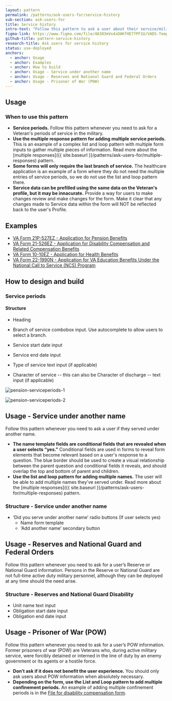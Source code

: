 ```yaml
---
layout: pattern
permalink: /patterns/ask-users-for/service-history
sub-section: ask-users-for
title: Service history
intro-text: "Follow this pattern to ask a user about their service/military history."
figma-link: https://www.figma.com/file/4A3O3mVx4xDAKfHE7fPF1U/VADS-Templates%2C-Patterns%2C-and-Forms?type=design&node-id=2988%3A28636&mode=design&t=l6EMCglfD9f8DZuv-1
github-title: pattern-service-history
research-title: Ask users for service history
status: use-deployed
anchors:
  - anchor: Usage
  - anchor: Examples
  - anchor: How to build
  - anchor: Usage - Service under another name
  - anchor: Usage - Reserves and National Guard and Federal Orders
  - anchor: Usage - Prisoner of War (POW)
---
```


## Usage

### When to use this pattern

* **Service periods.** Follow this pattern whenever you need to ask for a Veteran's periods of service in the military. 
* **Use the multiple response pattern for adding multiple service periods.** This is an example of a complex list and loop pattern with multiple form inputs to gather multiple pieces of information. Read more about the [multiple responses]({{ site.baseurl }}/patterns/ask-users-for/multiple-responses) pattern.
* **Some forms will only require the last branch of service.** The healthcare application is an example of a form where they do not need the multiple entries of service periods, so we do not use the list and loop pattern there.
* **Service data can be prefilled using the same data on the Veteran's profile, but it may be innacurate.** Provide a way for users to make changes review and make changes for the form. Make it clear that any changes made to Service data within the form will NOT be reflected back to the user's Profile. 

## Examples

* [VA Form 21P-527EZ - Application for Pension Benefits](https://www.va.gov/pension/application/527EZ/introduction)
* [VA Form 21-526EZ - Application for Disability Compensation and Related Compensation Benefits](https://www.va.gov/disability/file-disability-claim-form-21-526ez/introduction)
* [VA Form 10-10EZ - Application for Health Benefits](https://staging.va.gov/health-care/apply/application/introduction)
* [VA Form 22-1990N - Application for VA Education Benefits Under the National Call to Service (NCS) Program](https://www.va.gov/education/apply-for-education-benefits/application/1990N/introduction)

## How to design and build

### Service periods

#### Structure

* Heading
* Branch of service combobox input. Use autocomplete to allow users to select a branch.
* Service start date input
* Service end date input

* Type of service text input (if applicable)
* Character of service -- this can also be Character of discharge -- text input (if applicable)

![pension-serviceperiods-1]({{site.baseurl}}/images/patterns/ask-users-for/service-history/list-and-loop.png)

![pension-serviceperiods-2]({{site.baseurl}}/images/patterns/ask-users-for/service-history/list-and-loop3.png)

## Usage - Service under another name

Follow this pattern whenever you need to ask a user if they served under another name. 

* **The name template fields are conditional fields that are revealed when a user selects “yes.”**  Conditional fields are used in forms to reveal form elements that become relevant based on a user's response to a question. The blue border should be used to create a visual relationship between the parent question and conditional fields it reveals, and should overlap the top and bottom of parent and children.  
* **Use the list and loop pattern for adding multiple names.** The user will be able to add multiple names they’ve served under. Read more about the [multiple responses]({{ site.baseurl }}/patterns/ask-users-for/multiple-responses) pattern.

### Structure - Service under another name

* ‘Did you serve under another name’ radio buttons
(If user selects yes)
  * Name form template
  * ‘Add another name’ secondary button

## Usage - Reserves and National Guard and Federal Orders

Follow this pattern whenever you need to ask for a user’s Reserve or National Guard information. Persons in the Reserve or National Guard are not full-time active duty military personnel, although they can be deployed at any time should the need arise. 

### Structure - Reserves and National Guard Disability

* Unit name text input
* Obligation start date input
* Obligation end date input

## Usage - Prisoner of War (POW)

Follow this pattern whenever you need to ask for a user’s POW information. Former prisoners of war (POW) are Veterans who, during active military service, were forcibly detained or interned in the line of duty by an enemy government or its agents or a hostile force.

* **Don’t ask if it does not benefit the user experience.** You should only ask users about POW information when absolutely necessary. 
* **Depending on the form, use the List and Loop pattern to add multiple confinement periods.** An example of adding multiple confinement periods is in the [File for disability compensation form](https://staging.va.gov/disability/file-disability-claim-form-21-526ez/introduction). 
